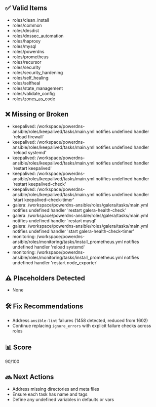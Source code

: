 ## ✅ Valid Items
- roles/clean_install
- roles/common
- roles/dnsdist
- roles/dnssec_automation
- roles/haproxy
- roles/mysql
- roles/powerdns
- roles/prometheus
- roles/recursor
- roles/security
- roles/security_hardening
- roles/self_healing
- roles/selfheal
- roles/state_management
- roles/validate_config
- roles/zones_as_code

## ❌ Missing or Broken
- keepalived: /workspace/powerdns-ansible/roles/keepalived/tasks/main.yml notifies undefined handler 'reload firewall'
- keepalived: /workspace/powerdns-ansible/roles/keepalived/tasks/main.yml notifies undefined handler 'reload systemd'
- keepalived: /workspace/powerdns-ansible/roles/keepalived/tasks/main.yml notifies undefined handler 'restart keepalived'
- keepalived: /workspace/powerdns-ansible/roles/keepalived/tasks/main.yml notifies undefined handler 'restart keepalived-check'
- keepalived: /workspace/powerdns-ansible/roles/keepalived/tasks/main.yml notifies undefined handler 'start keepalived-check-timer'
- galera: /workspace/powerdns-ansible/roles/galera/tasks/main.yml notifies undefined handler 'restart galera-health-check'
- galera: /workspace/powerdns-ansible/roles/galera/tasks/main.yml notifies undefined handler 'restart mysql'
- galera: /workspace/powerdns-ansible/roles/galera/tasks/main.yml notifies undefined handler 'start galera-health-check-timer'
- monitoring: /workspace/powerdns-ansible/roles/monitoring/tasks/install_prometheus.yml notifies undefined handler 'reload systemd'
- monitoring: /workspace/powerdns-ansible/roles/monitoring/tasks/install_prometheus.yml notifies undefined handler 'restart node_exporter'

## ⚠️ Placeholders Detected
- None

## 🛠 Fix Recommendations
- Address `ansible-lint` failures (1458 detected, reduced from 1602)
- Continue replacing `ignore_errors` with explicit failure checks across roles

## 📊 Score
90/100

## 🔜 Next Actions
- Address missing directories and meta files
- Ensure each task has name and tags
- Define any undefined variables in defaults or vars

